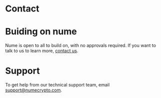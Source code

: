 # Contact

# Buiding on nume

Nume is open to all to build on, with no approvals required. If you want to talk to us to learn more, [contact us](https://calendly.com/nume-crypto-calendly/1-1-with-nume-crypto-1?month=2023-05).

# Support

To get help from our technical support team, email support@numecrypto.com.

